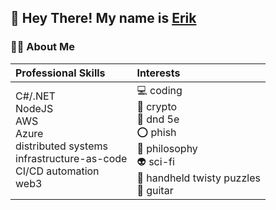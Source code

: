 ## 👋 Hey There! My name is [Erik](https://github.com/ErikMuir)

### 👨🏻 About Me

| Professional Skills | Interests |
| :--- | :--- |
| C#/.NET<br>NodeJS<br>AWS<br>Azure<br>distributed systems<br>infrastructure-as-code<br>CI/CD automation<br>web3 | 💻 coding<br>🚀 crypto<br>🐉 dnd 5e<br>⭕ phish<br>🤔 philosophy<br>👽 sci-fi<br>🧩 handheld twisty puzzles<br>🎸 guitar |

